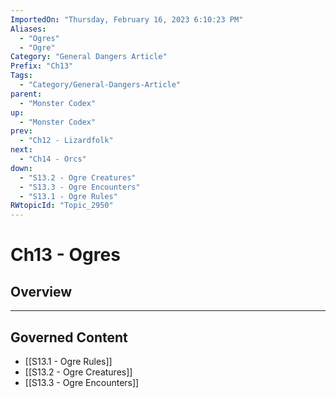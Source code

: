 ```yaml
---
ImportedOn: "Thursday, February 16, 2023 6:10:23 PM"
Aliases:
  - "Ogres"
  - "Ogre"
Category: "General Dangers Article"
Prefix: "Ch13"
Tags:
  - "Category/General-Dangers-Article"
parent:
  - "Monster Codex"
up:
  - "Monster Codex"
prev:
  - "Ch12 - Lizardfolk"
next:
  - "Ch14 - Orcs"
down:
  - "S13.2 - Ogre Creatures"
  - "S13.3 - Ogre Encounters"
  - "S13.1 - Ogre Rules"
RWtopicId: "Topic_2950"
---
```

# Ch13 - Ogres
## Overview
---
## Governed Content
- [[S13.1 - Ogre Rules]]
- [[S13.2 - Ogre Creatures]]
- [[S13.3 - Ogre Encounters]]

